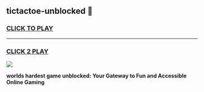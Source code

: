 
## tictactoe-unblocked 👋
<h3>
<a href="https://premium.freeplayer.one?title=tictactoe-unblocked&ref=14F">CLICK TO PLAY</a></h3>
<hr>

<h3>
<a href="https://premium.freeplayer.one?title=tictactoe-unblocked&ref=14F">CLICK 2 PLAY</a>
  
</h3>

<a href="https://premium.freeplayer.one?title=tictactoe-unblocked&ref=12F/"><img src="https://clearcache.store/games.png"></a>


**worlds hardest game unblocked: Your Gateway to Fun and Accessible Online Gaming**
